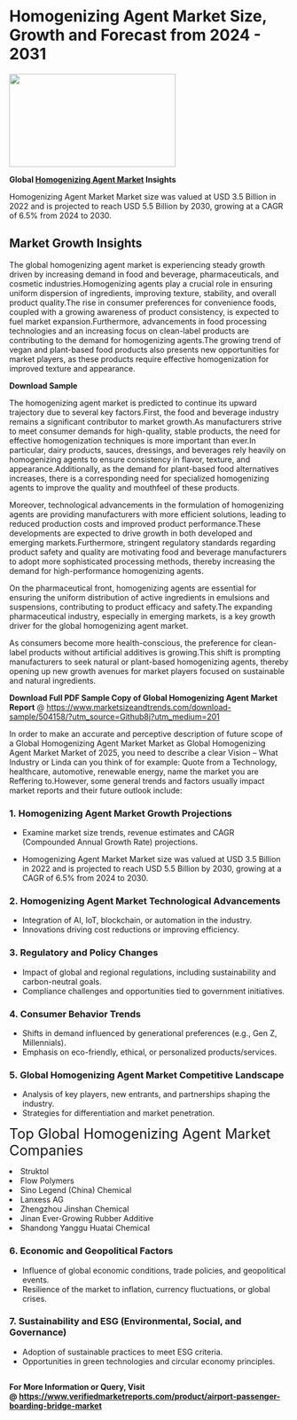 <H1>Homogenizing Agent Market Size, Growth and Forecast from 2024 - 2031</H1><img class="aligncenter size-medium wp-image-584254" src="https://thirdeyenews.in/wp-content/uploads/2024/09/Global-Market-Research-300x168.jpeg" alt="" width="300" height="168" /><p><strong>Global&nbsp;<a href="https://www.marketsizeandtrends.com/download-sample/504158/?utm_source=Github8j?utm_medium=201">Homogenizing Agent Market</a> Insights</strong></p><p>Homogenizing Agent Market Market size was valued at USD 3.5 Billion in 2022 and is projected to reach USD 5.5 Billion by 2030, growing at a CAGR of 6.5% from 2024 to 2030.</p><p><h2>Market Growth Insights</h2> <p>The global homogenizing agent market is experiencing steady growth driven by increasing demand in food and beverage, pharmaceuticals, and cosmetic industries.Homogenizing agents play a crucial role in ensuring uniform dispersion of ingredients, improving texture, stability, and overall product quality.The rise in consumer preferences for convenience foods, coupled with a growing awareness of product consistency, is expected to fuel market expansion.Furthermore, advancements in food processing technologies and an increasing focus on clean-label products are contributing to the demand for homogenizing agents.The growing trend of vegan and plant-based food products also presents new opportunities for market players, as these products require effective homogenization for improved texture and appearance.</p> <p><strong>Download Sample</strong></p> <p>The homogenizing agent market is predicted to continue its upward trajectory due to several key factors.First, the food and beverage industry remains a significant contributor to market growth.As manufacturers strive to meet consumer demands for high-quality, stable products, the need for effective homogenization techniques is more important than ever.In particular, dairy products, sauces, dressings, and beverages rely heavily on homogenizing agents to ensure consistency in flavor, texture, and appearance.Additionally, as the demand for plant-based food alternatives increases, there is a corresponding need for specialized homogenizing agents to improve the quality and mouthfeel of these products.</p> <p>Moreover, technological advancements in the formulation of homogenizing agents are providing manufacturers with more efficient solutions, leading to reduced production costs and improved product performance.These developments are expected to drive growth in both developed and emerging markets.Furthermore, stringent regulatory standards regarding product safety and quality are motivating food and beverage manufacturers to adopt more sophisticated processing methods, thereby increasing the demand for high-performance homogenizing agents.</p> <p>On the pharmaceutical front, homogenizing agents are essential for ensuring the uniform distribution of active ingredients in emulsions and suspensions, contributing to product efficacy and safety.The expanding pharmaceutical industry, especially in emerging markets, is a key growth driver for the global homogenizing agent market.</p> <p>As consumers become more health-conscious, the preference for clean-label products without artificial additives is growing.This shift is prompting manufacturers to seek natural or plant-based homogenizing agents, thereby opening up new growth avenues for market players focused on sustainable and natural ingredients.</p> <p><span class=""><strong>Download Full PDF Sample Copy of Global Homogenizing Agent Market Report</strong> @ <a href="https://www.marketsizeandtrends.com/download-sample/504158/?utm_source=Github8j?utm_medium=201" target="_blank">https://www.marketsizeandtrends.com/download-sample/504158/?utm_source=Github8j?utm_medium=201</a></span></p><p>In order to make an accurate and perceptive description of future scope of a Global&nbsp;Homogenizing Agent Market Market as Global&nbsp;Homogenizing Agent Market Market of 2025, you need to describe a clear Vision &ndash; What Industry or Linda can you think of for example: Quote from a Technology, healthcare, automotive, renewable energy, name the market you are Reffering to.However, some general trends and factors usually impact market reports and their future outlook include:</p><h3>1.&nbsp;<strong>Homogenizing Agent Market Growth Projections</strong></h3><ul><li>Examine market size trends, revenue estimates and CAGR (Compounded Annual Growth Rate) projections.</li><li><p>Homogenizing Agent Market Market size was valued at USD 3.5 Billion in 2022 and is projected to reach USD 5.5 Billion by 2030, growing at a CAGR of 6.5% from 2024 to 2030.</p></li></ul><h3>2.&nbsp;<strong>Homogenizing Agent Market Technological Advancements</strong></h3><ul><li>Integration of AI, IoT, blockchain, or automation in the industry.</li><li>Innovations driving cost reductions or improving efficiency.</li></ul><h3>3.&nbsp;<strong>Regulatory and Policy Changes</strong></h3><ul><li>Impact of global and regional regulations, including sustainability and carbon-neutral goals.</li><li>Compliance challenges and opportunities tied to government initiatives.</li></ul><h3>4.&nbsp;<strong>Consumer Behavior Trends</strong></h3><ul><li>Shifts in demand influenced by generational preferences (e.g., Gen Z, Millennials).</li><li>Emphasis on eco-friendly, ethical, or personalized products/services.</li></ul><h3>5.&nbsp;<strong>Global Homogenizing Agent Market Competitive Landscape</strong></h3><ul><li>Analysis of key players, new entrants, and partnerships shaping the industry.</li><li>Strategies for differentiation and market penetration.</li></ul><p data-pm-slice="1 1 []"><span style="color: inherit; font-family: inherit; font-size: 25px;">Top Global Homogenizing Agent Market Companies</span></p><div class="" data-test-id=""><p><li>Struktol</li><li> Flow Polymers</li><li> Sino Legend (China) Chemical</li><li> Lanxess AG</li><li> Zhengzhou Jinshan Chemical</li><li> Jinan Ever-Growing Rubber Additive</li><li> Shandong Yanggu Huatai Chemical</li></p></div><h3>6.&nbsp;<strong>Economic and Geopolitical Factors</strong></h3><ul><li>Influence of global economic conditions, trade policies, and geopolitical events.</li><li>Resilience of the market to inflation, currency fluctuations, or global crises.</li></ul><h3>7.&nbsp;<strong>Sustainability and ESG (Environmental, Social, and Governance)</strong></h3><ul><li>Adoption of sustainable practices to meet ESG criteria.</li><li>Opportunities in green technologies and circular economy principles.</li></ul><h2><strong style="font-size: 14px;">For More Information or Query, Visit @&nbsp;</strong><a style="background-color: #ffffff; font-size: 14px;" href="https://www.marketsizeandtrends.com/report/homogenizing-agent-market/" target="_blank">https://www.verifiedmarketreports.com/product/airport-passenger-boarding-bridge-market</a></h2>